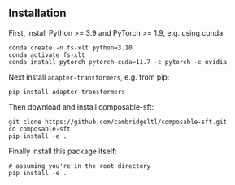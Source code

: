 ## Installation

First, install Python >= 3.9 and PyTorch >= 1.9, e.g. using conda:
```
conda create -n fs-xlt python=3.10
conda activate fs-xlt
conda install pytorch pytorch-cuda=11.7 -c pytorch -c nvidia
```

Next install `adapter-transformers`, e.g. from pip:
```
pip install adapter-transformers
```

Then download and install composable-sft:
```
git clone https://github.com/cambridgeltl/composable-sft.git
cd composable-sft
pip install -e .
```

Finally install this package itself:
```
# assuming you're in the root directory
pip install -e .
```
